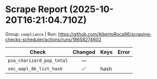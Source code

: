 # Scrape Report (2025-10-20T16:21:04.710Z)

Group: `compliance`  |  Run: https://github.com/AlbertoRoca96/scraping-checks-scheduler/actions/runs/18658274602

| Check | Changed | Keys | Error |
|---|:---:|:--|:--|
| `psa_charizard_pop_total` | — |  |  |
| `sec_aapl_8k_list_hash` | ✅ | hash |  |
